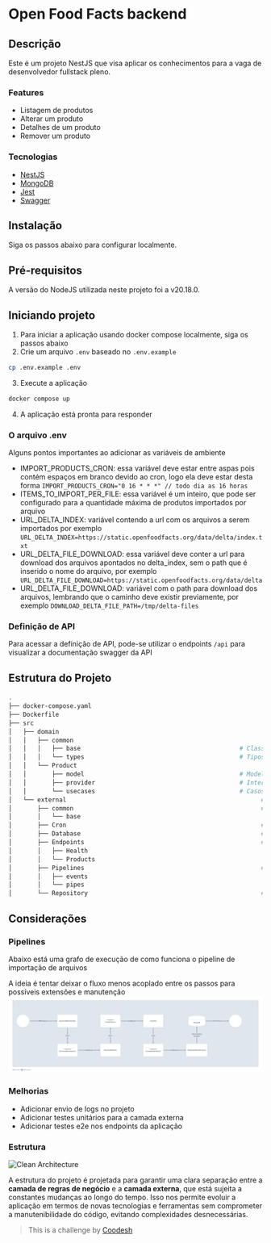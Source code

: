 # Open Food Facts backend

## Descrição
Este é um projeto NestJS que visa aplicar os conhecimentos para a vaga de desenvolvedor fullstack pleno.

### Features
- Listagem de produtos
- Alterar um produto
- Detalhes de um produto
- Remover um produto

### Tecnologias
- [NestJS](https://nestjs.com/)
- [MongoDB](https://www.mongodb.com/)
- [Jest](https://jestjs.io/pt-BR/)
- [Swagger](https://swagger.io/)

## Instalação
Siga os passos abaixo para configurar localmente.

## Pré-requisitos
A versão do NodeJS utilizada neste projeto foi a v20.18.0.

## Iniciando projeto

1. Para iniciar a aplicação usando docker compose localmente, siga os passos abaixo
2. Crie um arquivo `.env` baseado no `.env.example`
```bash
cp .env.example .env
```
3. Execute a aplicação
```bash
docker compose up
```
4. A aplicação está pronta para responder

### O arquivo .env
Alguns pontos importantes ao adicionar as variáveis de ambiente
- IMPORT_PRODUCTS_CRON: essa variável deve estar entre aspas pois contém espaços em branco
  devido ao cron, logo ela deve estar desta forma `IMPORT_PRODUCTS_CRON="0 16 * * *" // todo dia as 16 horas`
- ITEMS_TO_IMPORT_PER_FILE: essa variável é um inteiro, que pode ser configurado para a quantidade máxima de produtos importados por arquivo
- URL_DELTA_INDEX: variável contendo a url com os arquivos a serem importados por exemplo `URL_DELTA_INDEX=https://static.openfoodfacts.org/data/delta/index.txt`
- URL_DELTA_FILE_DOWNLOAD: essa variável deve conter a url para download dos arquivos apontados no delta_index, sem o path que é inserido o nome do arquivo, por exemplo `URL_DELTA_FILE_DOWNLOAD=https://static.openfoodfacts.org/data/delta` 
- URL_DELTA_FILE_DOWNLOAD: variável com o path para download dos arquivos, lembrando que o caminho deve existir previamente, por exemplo `DOWNLOAD_DELTA_FILE_PATH=/tmp/delta-files`

### Definição de API
Para acessar a definição de API, pode-se utilizar o endpoints `/api` para visualizar a documentação swagger da API

## Estrutura do Projeto
```bash
.
├── docker-compose.yaml
├── Dockerfile
├── src
│   ├── domain
│   │   ├── common
│   │   │   ├── base                                            # Classes bases para DDD, tais como entity e value object
│   │   │   └── types                                           # Tipos comuns que serão usados pela aplicação
│   │   └── Product
│   │       ├── model                                           # Modelos de classe
│   │       ├── provider                                        # Interfaces externas para acesso a recursos
│   │       └── usecases                                        # Casos de uso da aplicação
│   └── external                                                      # Referente à camada externa no clean code, tais como http e banco de dados, onde o domínio é consumido
│       ├── common                                                    # Tipos comuns utilizados na camada externa tais como UnityOfWork
│       │   └── base
│       ├── Cron                                                      # Módulo que irá iniciar os serviços baseados em padrões CRON
│       ├── Database                                                  # Configurações de banco de dados da aplicação
│       ├── Endpoints                                                 # Endpoints da API 
│       │   ├── Health
│       │   └── Products
│       ├── Pipelines                                                 # Pipelines de fluxos, por exemplo a importação de arquivos para a base de dados
│       │   ├── events
│       │   └── pipes
│       └── Repository                                                # Implementações concretas de repositórios da camada de domínio
```

## Considerações

### Pipelines
Abaixo está uma grafo de execução de como funciona o pipeline de importação de arquivos

A ideia é tentar deixar o fluxo menos acoplado entre os passos para possíveis extensões e manutenção
![Pipeline](./docs/img.png)

### Melhorias
- Adicionar envio de logs no projeto
- Adicionar testes unitários para a camada externa
- Adicionar testes e2e nos endpoints da aplicação

### Estrutura
![Clean Architecture](https://blog.cleancoder.com/uncle-bob/images/2012-08-13-the-clean-architecture/CleanArchitecture.jpg)

A estrutura do projeto é projetada para garantir uma clara separação entre a **camada de regras de negócio** e a **camada externa**, que está sujeita a constantes mudanças ao longo do tempo. 
Isso nos permite evoluir a aplicação em termos de novas tecnologias e ferramentas sem comprometer a manutenibilidade do código, evitando complexidades desnecessárias.

>  This is a challenge by [Coodesh](https://coodesh.com/)
